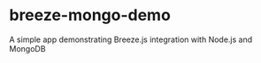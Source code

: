 breeze-mongo-demo
=================

A simple app demonstrating Breeze.js integration with Node.js and MongoDB
